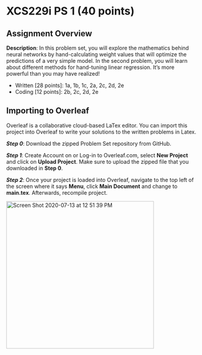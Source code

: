 # XCS229i PS 1 (40 points)

## Assignment Overview 
**Description**: In this problem set, you will explore the mathematics behind neural networks by hand-calculating weight values that will optimize the predictions of a very simple model. In the second problem, you will learn about different methods for hand-tuning linear regression. It’s more powerful than you may have realized!
- Written [28 points]: 1a, 1b, 1c, 2a, 2c, 2d, 2e
- Coding [12 points]: 2b, 2c, 2d, 2e

## Importing to Overleaf
Overleaf is a collaborative cloud-based LaTex editor. You can import this project into Overleaf to write your solutions to the written problems in Latex.

***Step 0***: Download the zipped Problem Set repository from GitHub.

***Step 1***: Create Account on or Log-in to Overleaf.com, select **New Project** and click on **Upload Project**.  Make sure to upload the zipped file that you downloaded in **Step 0**.

***Step 2***: Once your project is loaded into Overleaf, navigate to the top left of the screen where it says **Menu**, click **Main Document** and change to **main.tex**. Afterwards, recompile project.

<img width="390" alt="Screen Shot 2020-07-13 at 12 51 39 PM" src="https://user-images.githubusercontent.com/32311654/87349639-7b2bc680-c50b-11ea-8ba7-f1d080567762.png">
